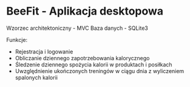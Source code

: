 # BeeFit - Aplikacja desktopowa
Wzorzec architektoniczny - MVC
Baza danych - SQLite3

Funkcje:
- Rejestracja i logowanie
- Obliczanie dziennego zapotrzebowania kalorycznego
- Śledzenie dziennego spożycia kalorii w produktach i posiłkach
- Uwzględnienie ukończonych treningów w ciągu dnia z wyliczeniem spalonych kalorii
